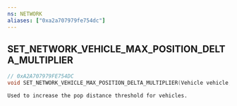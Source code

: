 ```yaml
---
ns: NETWORK
aliases: ["0xa2a707979fe754dc"]
---
```

## SET_NETWORK_VEHICLE_MAX_POSITION_DELTA_MULTIPLIER

```c
// 0xA2A707979FE754DC
void SET_NETWORK_VEHICLE_MAX_POSITION_DELTA_MULTIPLIER(Vehicle vehicle, float multiplier);
```

```
Used to increase the pop distance threshold for vehicles.
```
